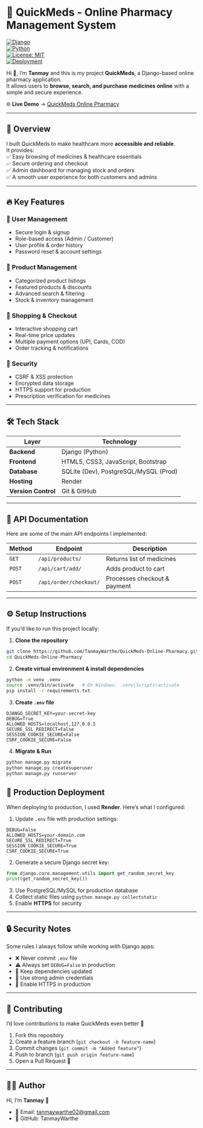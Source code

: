 
# 🚀 QuickMeds - Online Pharmacy Management System  

[![Django](https://img.shields.io/badge/Django-4.2-green?logo=django)](https://www.djangoproject.com/)  
[![Python](https://img.shields.io/badge/Python-3.10-blue?logo=python)](https://www.python.org/)  
[![License: MIT](https://img.shields.io/badge/License-MIT-yellow.svg)](LICENSE)  
[![Deployment](https://img.shields.io/badge/Deployed%20on-Render-purple?logo=render)](https://dawai-ki-dukan.onrender.com)  

Hi 👋, I’m **Tanmay** and this is my project **QuickMeds**, a Django-based online pharmacy application.  
It allows users to **browse, search, and purchase medicines online** with a simple and secure experience.  

🌐 **Live Demo** → [QuickMeds Online Pharmacy](https://dawai-ki-dukan.onrender.com)  

---

## 📌 Overview  
I built QuickMeds to make healthcare more **accessible and reliable**.  
It provides:  
✅ Easy browsing of medicines & healthcare essentials  
✅ Secure ordering and checkout  
✅ Admin dashboard for managing stock and orders  
✅ A smooth user experience for both customers and admins  

---

## 🔥 Key Features  

### 👤 User Management  
- Secure login & signup  
- Role-based access (Admin / Customer)  
- User profile & order history  
- Password reset & account settings  

### 🏥 Product Management  
- Categorized product listings  
- Featured products & discounts  
- Advanced search & filtering  
- Stock & inventory management  

### 🛒 Shopping & Checkout  
- Interactive shopping cart  
- Real-time price updates  
- Multiple payment options (UPI, Cards, COD)  
- Order tracking & notifications  

### 🔐 Security  
- CSRF & XSS protection  
- Encrypted data storage  
- HTTPS support for production  
- Prescription verification for medicines  

---

## 🛠 Tech Stack  

| Layer        | Technology |
|--------------|------------|
| **Backend**  | Django (Python) |
| **Frontend** | HTML5, CSS3, JavaScript, Bootstrap |
| **Database** | SQLite (Dev), PostgreSQL/MySQL (Prod) |
| **Hosting**  | Render |
| **Version Control** | Git & GitHub |

---

## 📑 API Documentation  

Here are some of the main API endpoints I implemented:  

| Method | Endpoint              | Description                  |
|--------|-----------------------|------------------------------|
| `GET`  | `/api/products/`      | Returns list of medicines    |
| `POST` | `/api/cart/add/`      | Adds product to cart         |
| `POST` | `/api/order/checkout/`| Processes checkout & payment |

---

## ⚙️ Setup Instructions  

If you’d like to run this project locally:  

1. **Clone the repository**  
```bash
git clone https://github.com/TanmayWarthe/QuickMeds-Online-Pharmacy.git
cd QuickMeds-Online-Pharmacy
````

2. **Create virtual environment & install dependencies**

```bash
python -m venv .venv
source .venv/bin/activate   # On Windows: .venv\Scripts\activate
pip install -r requirements.txt
```

3. **Create `.env` file**

```env
DJANGO_SECRET_KEY=your-secret-key
DEBUG=True
ALLOWED_HOSTS=localhost,127.0.0.1
SECURE_SSL_REDIRECT=False
SESSION_COOKIE_SECURE=False
CSRF_COOKIE_SECURE=False
```

4. **Migrate & Run**

```bash
python manage.py migrate
python manage.py createsuperuser
python manage.py runserver
```

## 🚀 Production Deployment

When deploying to production, I used **Render**.
Here’s what I configured:

1. Update `.env` file with production settings:

```env
DEBUG=False
ALLOWED_HOSTS=your-domain.com
SECURE_SSL_REDIRECT=True
SESSION_COOKIE_SECURE=True
CSRF_COOKIE_SECURE=True
```

2. Generate a secure Django secret key:

```python
from django.core.management.utils import get_random_secret_key
print(get_random_secret_key())
```

3. Use PostgreSQL/MySQL for production database
4. Collect static files using `python manage.py collectstatic`
5. Enable **HTTPS** for security

---

## 🔒 Security Notes

Some rules I always follow while working with Django apps:

* ❌ Never commit `.env` file
* ⚠️ Always set `DEBUG=False` in production
* 🔄 Keep dependencies updated
* 🔑 Use strong admin credentials
* 🔐 Enable HTTPS in production

---

## 🤝 Contributing

I’d love contributions to make QuickMeds even better 🚀

1. Fork this repository
2. Create a feature branch (`git checkout -b feature-name`)
3. Commit changes (`git commit -m "Added feature"`)
4. Push to branch (`git push origin feature-name`)
5. Open a Pull Request 🎉

---

## 👨‍💻 Author

Hi, I’m **Tanmay** 👋

* 📧 Email: tanmaywarthe02@gmail.com
* 🐙 GitHub: TanmayWarthe
